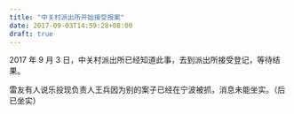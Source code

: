 ```yaml
---
title: "中关村派出所开始接受报案"
date: 2017-09-03T14:59:28+08:00
draft: true
---
```


2017 年 9 月 3 日，中关村派出所已经知道此事，去到派出所接受登记，等待结果。

雷友有人说乐投现负责人王兵因为别的案子已经在宁波被抓，消息未能坐实。（后已坐实）